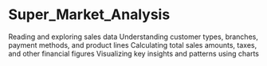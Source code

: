 # Super_Market_Analysis
Reading and exploring sales data
Understanding customer types, branches, payment methods, and product lines
Calculating total sales amounts, taxes, and other financial figures
Visualizing key insights and patterns using charts

